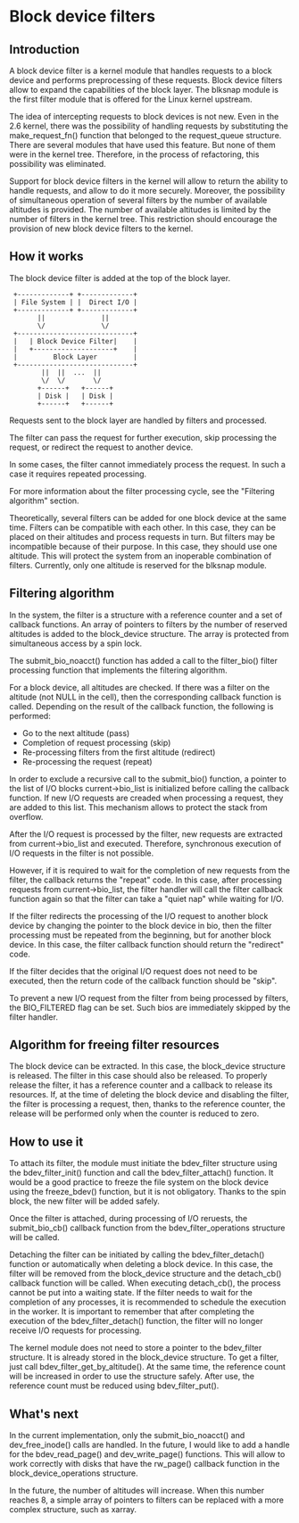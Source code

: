 # Block device filters

## Introduction
A block device filter is a kernel module that handles requests to a block device and performs preprocessing of these requests. Block device filters allow to expand the capabilities of the block layer. The blksnap module is the first filter module that is offered for the Linux kernel upstream.

The idea of intercepting requests to block devices is not new. Even in the 2.6 kernel, there was the possibility of handling requests by substituting the make_request_fn() function that belonged to the request_queue structure. There are several modules that have used this feature. But none of them were in the kernel tree. Therefore, in the process of refactoring, this possibility was eliminated.

Support for block device filters in the kernel will allow to return the ability to handle requests, and allow to do it more securely. Moreover, the possibility of simultaneous operation of several filters by the number of available altitudes is provided. The number of available altitudes is limited by the number of filters in the kernel tree. This restriction should encourage the provision of new block device filters to the kernel.

## How it works
The block device filter is added at the top of the block layer.
```
 +-------------+ +-------------+
 | File System | |  Direct I/O |
 +-------------+ +-------------+
       ||              ||
       \/              \/
 +-----------------------------+
 |   | Block Device Filter|    |
 |   +--------------------+    |
 |         Block Layer         |
 +-----------------------------+
        ||  ||  ...  ||
        \/  \/       \/
       +------+   +------+
       | Disk |   | Disk |
       +------+   +------+
```
Requests sent to the block layer are handled by filters and processed.

The filter can pass the request for further execution, skip processing the request, or redirect the request to another device.

In some cases, the filter cannot immediately process the request. In such a case it requires repeated processing.

For more information about the filter processing cycle, see the "Filtering algorithm" section.

Theoretically, several filters can be added for one block device at the same time. Filters can be compatible with each other. In this case, they can be placed on their altitudes and process requests in turn. But filters may be incompatible because of their purpose. In this case, they should use one altitude. This will protect the system from an inoperable combination of filters. Currently, only one altitude is reserved for the blksnap module.

## Filtering algorithm
In the system, the filter is a structure with a reference counter and a set of callback functions. An array of pointers to filters by the number of reserved altitudes is added to the block_device structure. The array is protected from simultaneous access by a spin lock.

The submit_bio_noaсct() function has added a call to the filter_bio() filter processing function that implements the filtering algorithm.

For a block device, all altitudes are checked. If there was a filter on the altitude (not NULL in the cell), then the corresponding callback function is called. Depending on the result of the callback function, the following is performed:
 - Go to the next altitude (pass)
 - Completion of request processing (skip)
 - Re-processing filters from the first altitude (redirect)
 - Re-processing the request (repeat)

In order to exclude a recursive call to the submit_bio() function, a pointer to the list of I/O blocks current->bio_list is initialized before calling the callback function. If new I/O requests are creaded when processing a request, they are added to this list. This mechanism allows to protect the stack from overflow.

After the I/O request is processed by the filter, new requests are extracted from current->bio_list and executed. Therefore, synchronous execution of I/O requests in the filter is not possible.

However, if it is required to wait for the completion of new requests from the filter, the callback returns the "repeat" code. In this case, after processing requests from current->bio_list, the filter handler will call the filter callback function again so that the filter can take a "quiet nap" while waiting for I/O.

If the filter redirects the processing of the I/O request to another block device by changing the pointer to the block device in bio, then the filter processing must be repeated from the beginning, but for another block device. In this case, the filter callback function should return the "redirect" code.

If the filter decides that the original I/O request does not need to be executed, then the return code of the callback function should be "skip".

To prevent a new I/O request from the filter from being processed by filters, the BIO_FILTERED flag can be set. Such bios are immediately skipped by the filter handler.

## Algorithm for freeing filter resources
The block device can be extracted. In this case, the block_device structure is released. The filter in this case should also be released. To properly release the filter, it has a reference counter and a callback to release its resources. If, at the time of deleting the block device and disabling the filter, the filter is processing a request, then, thanks to the reference counter, the release will be performed only when the counter is reduced to zero.

## How to use it
To attach its filter, the module must initiate the bdev_filter structure using the bdev_filter_init() function and call the bdev_filter_attach() function. It would be a good practice to freeze the file system on the block device using the freeze_bdev() function, but it is not obligatory. Thanks to the spin block, the new filter will be added safely.

Once the filter is attached, during processing of I/O reruests, the submit_bio_cb() callback function from the bdev_filter_operations structure will be called.

Detaching the filter can be initiated by calling the bdev_filter_detach() function or automatically when deleting a block device. In this case, the filter will be removed from the block_device structure and the detach_cb() callback function will be called. When executing detach_cb(), the process cannot be put into a waiting state. If the filter needs to wait for the completion of any processes, it is recommended to schedule the execution in the worker. It is important to remember that after completing the execution of the bdev_filter_detach() function, the filter will no longer receive I/O requests for processing.

The kernel module does not need to store a pointer to the bdev_filter structure. It is already stored in the block_device structure. To get a filter, just call bdev_filter_get_by_altitude(). At the same time, the reference count will be increased in order to use the structure safely. After use, the reference count must be reduced using bdev_filter_put().

## What's next
In the current implementation, only the submit_bio_noacct() and dev_free_inode() calls are handled. In the future, I would like to add a handle for the bdev_read_page() and dev_write_page() functions. This will allow to work correctly with disks that have the rw_page() callback function in the block_device_operations structure.

In the future, the number of altitudes will increase. When this number reaches 8, a simple array of pointers to filters can be replaced with a more complex structure, such as xarray.
